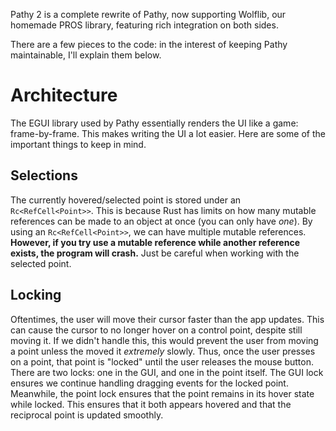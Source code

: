 Pathy 2 is a complete rewrite of Pathy, now supporting Wolflib, our homemade PROS library, featuring rich integration on both sides.

There are a few pieces to the code: in the interest of keeping Pathy maintainable, I'll explain them below.

# Architecture
The EGUI library used by Pathy essentially renders the UI like a game: frame-by-frame. This makes writing the UI a lot easier.
Here are some of the important things to keep in mind.

## Selections
The currently hovered/selected point is stored under an `Rc<RefCell<Point>>`.
This is because Rust has limits on how many mutable references can be made to an object at once (you can only have _one_).
By using an `Rc<RefCell<Point>>`, we can have multiple mutable references.
**However, if you try use a mutable reference while another reference exists, the program will crash.**
Just be careful when working with the selected point.

## Locking
Oftentimes, the user will move their cursor faster than the app updates.
This can cause the cursor to no longer hover on a control point, despite still moving it.
If we didn't handle this, this would prevent the user from moving a point unless the moved it _extremely_ slowly.
Thus, once the user presses on a point, that point is "locked" until the user releases the mouse button.
There are two locks: one in the GUI, and one in the point itself.
The GUI lock ensures we continue handling dragging events for the locked point.
Meanwhile, the point lock ensures that the point remains in its hover state while locked.
This ensures that it both appears hovered and that the reciprocal point is updated smoothly.

